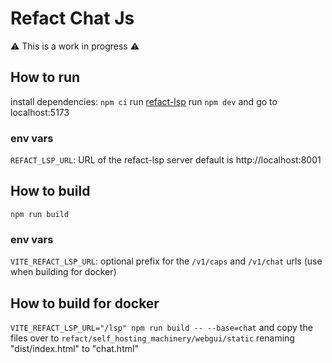 # Refact Chat Js

⚠️ This is a work in progress ⚠️

## How to run

install dependencies: `npm ci`
run [refact-lsp](https://github.com/smallcloudai/refact-lsp)
run `npm dev` and go to localhost:5173

### env vars

`REFACT_LSP_URL`: URL of the refact-lsp server default is http://localhost:8001

## How to build

`npm run build`

### env vars

`VITE_REFACT_LSP_URL`: optional prefix for the `/v1/caps` and `/v1/chat` urls (use when building for docker)

## How to build for docker

`VITE_REFACT_LSP_URL="/lsp" npm run build -- --base=chat`
and copy the files over to `refact/self_hosting_machinery/webgui/static` renaming "dist/index.html" to "chat.html"

